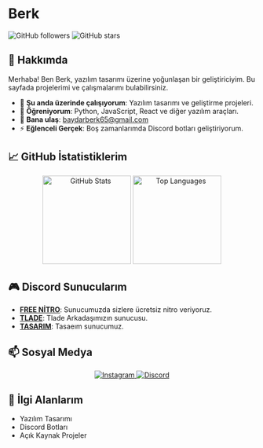 # Berk

![GitHub followers](https://img.shields.io/github/followers/berk?style=social)
![GitHub stars](https://img.shields.io/github/stars/berk?style=social)


## 🌟 Hakkımda
Merhaba! Ben Berk, yazılım tasarımı üzerine yoğunlaşan bir geliştiriciyim. Bu sayfada projelerimi ve çalışmalarımı bulabilirsiniz.

- 🔭 **Şu anda üzerinde çalışıyorum**: Yazılım tasarımı ve geliştirme projeleri.
- 🌱 **Öğreniyorum**: Python, JavaScript, React ve diğer yazılım araçları.
- 💬 **Bana ulaş**: [baydarberk65@gmail.com](baydarberk65@gmail.com)
- ⚡ **Eğlenceli Gerçek**: Boş zamanlarımda Discord botları geliştiriyorum.

## 📈 GitHub İstatistiklerim
<p align="center">
  <img height="180em" src="https://github-readme-stats.vercel.app/api?username=berk&show_icons=true&hide_border=true&theme=dark&bg_color=0D1117" alt="GitHub Stats" />
  <img height="180em" src="https://github-readme-stats.vercel.app/api/top-langs/?username=berk&layout=compact&hide_border=true&theme=dark&bg_color=0D1117" alt="Top Languages" />
</p>



## 🎮 Discord Sunucularım
- **[FREE NİTRO](https://discord.gg/tP6tKmaCyN)**: Sunucumuzda sizlere ücretsiz nitro veriyoruz.
- **[TLADE](https://discord.com/invite/aNeCqDaf)**: Tlade Arkadaşımızın sunucusu.
- **[TASARIM](https://discord.com/invite/SPmtXrfn)**: Tasaeım sunucumuz.

## 📫 Sosyal Medya
<p align="center">
  <a href="https://www.instagram.com/berk_321/"  target="_blank">
    <img src="https://img.shields.io/badge/Instagram-purple?style=for-the-badge&logo=instagram" alt="Instagram" />
  </a>
  <a href="https://discord.com/invite/berk"  target="_blank">
    <img src="https://img.shields.io/badge/Discord-7289DA?style=for-the-badge&logo=discord" alt="Discord" />
  </a>
</p>

## 🎨 İlgi Alanlarım
- Yazılım Tasarımı
- Discord Botları
- Açık Kaynak Projeler
